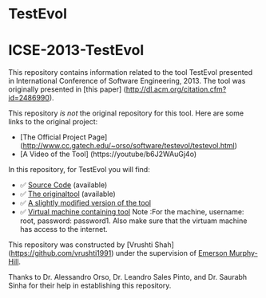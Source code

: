 TestEvol
========

# ICSE-2013-TestEvol

This repository contains information related to the tool TestEvol presented in International Conference of Software Engineering,
2013. The tool was originally presented in [this paper] (http://dl.acm.org/citation.cfm?id=2486990).

This repository _is not_ the original repository for this tool. Here are some links to the original project:
* [The Official Project Page] (http://www.cc.gatech.edu/~orso/software/testevol/testevol.html)
* [A Video of the Tool] (https://youtube/b6J2WAuGj4o)


In this repository, for TestEvol you will find:
* :white_check_mark: [Source Code](https://github.com/SoftwareEngineeringToolDemos/ICSE-2013-TestEvol/tree/master/icse2013demo-testevol/code) (available)
* :white_check_mark: [The originaltool](https://github.com/alexorso/TestEvol.git) (available)
* :white_check_mark: [A slightly modified version of the tool](https://github.com/SoftwareEngineeringToolDemos/ICSE-2013-TestEvol/blob/master/testevol.war)
* :white_check_mark: [Virtual machine containing tool](https://drive.google.com/open?id=0B0b70eAJZOJpbEg1QU9pWHFmTUU)
Note :For the machine, username: root, password: password1. 
      Also make sure that the virtuam machine has access to the internet.

This repository was constructed by [Vrushti Shah] (https://github.com/vrushti1991) under the supervision of [Emerson Murphy-Hill](https://github.com/CaptainEmerson).

Thanks to Dr. Alessandro Orso, Dr. Leandro Sales Pinto, and Dr. Saurabh Sinha for their help in establishing this repository. 

